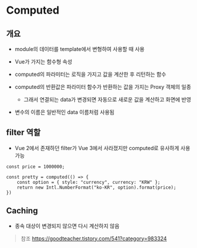 # Computed

## 개요

- module의 데이터를 template에서 변형하여 사용할 때 사용
- Vue가 가지는 함수형 속성
- computed의 파라미터는 로직을 가지고 값을 계산한 후 리턴하는 함수
- computed의 반환값은 파라미터 함수가 반환하는 값을 가지는 Proxy 객체의 일종
  - 그래서 연결되는 data가 변경되면 자동으로 새로운 값을 계산하고 화면에 반영

- 변수의 이름은 일반적인 data 이름처럼 사용됨



## filter 역할

- Vue 2에서 존재하던 filter가 Vue 3에서 사라졌지만 computed로 유사하게 사용 가능

```vue
const price = 1000000;

const pretty = computed(() => {
	const option = { style: "currency", currency: "KRW" };
	return new Intl.NumberFormat("ko-KR", option).format(price);
})
```



## Caching

- 종속 대상이 변경되지 않으면 다시 계산하지 않음





> 참조 https://goodteacher.tistory.com/541?category=983324